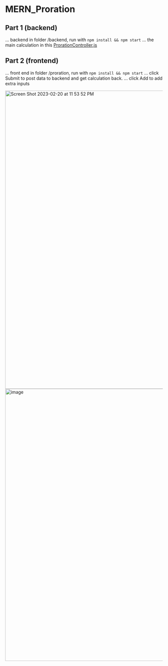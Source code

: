 # MERN_Proration


## Part 1 (backend)
... backend in folder /backend, run with `npm install && npm start`
... the main calculation in this [ProrationController.js](https://github.com/L30Yu/MERN_Proration/blob/main/backend/controllers/ProrationController.js)

## Part 2 (frontend)
... front end in folder /proration, run with `npm install && npm start`
... click Submit to post data to backend and get calculation back.
... click Add to add extra inputs


<img width="952" alt="Screen Shot 2023-02-20 at 11 53 52 PM" src="https://user-images.githubusercontent.com/12931325/220274887-ef1cb77d-58e9-4d6f-9f19-2bee4f9bfe27.png">

<img width="869" alt="image" src="https://user-images.githubusercontent.com/12931325/220275419-37b428f8-e1b9-461e-b026-1d20dbc462d5.png">



